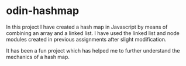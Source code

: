 # odin-hashmap

In this project I have created a hash map in Javascript by means of combining an array and a linked list. I have used the linked list and node modules created in previous assignments after slight modification. 

It has been a fun project which has helped me to further understand the mechanics of a hash map.
